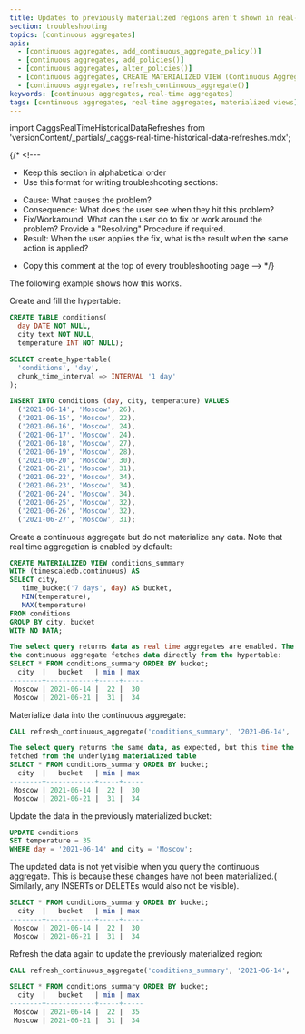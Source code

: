 ```yaml
---
title: Updates to previously materialized regions aren't shown in real-time aggregates
section: troubleshooting
topics: [continuous aggregates]
apis:
  - [continuous aggregates, add_continuous_aggregate_policy()]
  - [continuous aggregates, add_policies()]
  - [continuous aggregates, alter_policies()]
  - [continuous aggregates, CREATE MATERIALIZED VIEW (Continuous Aggregate)]
  - [continuous aggregates, refresh_continuous_aggregate()]
keywords: [continuous aggregates, real-time aggregates]
tags: [continuous aggregates, real-time aggregates, materialized views]
---
```


import CaggsRealTimeHistoricalDataRefreshes from 'versionContent/_partials/_caggs-real-time-historical-data-refreshes.mdx';

{/* <!---
* Keep this section in alphabetical order
* Use this format for writing troubleshooting sections:
 - Cause: What causes the problem?
 - Consequence: What does the user see when they hit this problem?
 - Fix/Workaround: What can the user do to fix or work around the problem? Provide a "Resolving" Procedure if required.
 - Result: When the user applies the fix, what is the result when the same action is applied?
* Copy this comment at the top of every troubleshooting page
--> */}

<CaggsRealTimeHistoricalDataRefreshes />

The following example shows how this works.

Create and fill the hypertable:

```sql
CREATE TABLE conditions(
  day DATE NOT NULL,
  city text NOT NULL,
  temperature INT NOT NULL);

SELECT create_hypertable(
  'conditions', 'day',
  chunk_time_interval => INTERVAL '1 day'
);

INSERT INTO conditions (day, city, temperature) VALUES
  ('2021-06-14', 'Moscow', 26),
  ('2021-06-15', 'Moscow', 22),
  ('2021-06-16', 'Moscow', 24),
  ('2021-06-17', 'Moscow', 24),
  ('2021-06-18', 'Moscow', 27),
  ('2021-06-19', 'Moscow', 28),
  ('2021-06-20', 'Moscow', 30),
  ('2021-06-21', 'Moscow', 31),
  ('2021-06-22', 'Moscow', 34),
  ('2021-06-23', 'Moscow', 34),
  ('2021-06-24', 'Moscow', 34),
  ('2021-06-25', 'Moscow', 32),
  ('2021-06-26', 'Moscow', 32),
  ('2021-06-27', 'Moscow', 31);
```

Create a continuous aggregate but do not materialize any data. Note that real
 time aggregation is enabled by default:

```sql
CREATE MATERIALIZED VIEW conditions_summary
WITH (timescaledb.continuous) AS
SELECT city,
   time_bucket('7 days', day) AS bucket,
   MIN(temperature),
   MAX(temperature)
FROM conditions
GROUP BY city, bucket
WITH NO DATA;

The select query returns data as real time aggregates are enabled. The query on 
the continuous aggregate fetches data directly from the hypertable:
SELECT * FROM conditions_summary ORDER BY bucket;
  city  |   bucket   | min | max
--------+------------+-----+-----
 Moscow | 2021-06-14 |  22 |  30
 Moscow | 2021-06-21 |  31 |  34
 ```

Materialize data into the continuous aggregate:

```sql
CALL refresh_continuous_aggregate('conditions_summary', '2021-06-14', '2021-06-21');

The select query returns the same data, as expected, but this time the data is 
fetched from the underlying materialized table
SELECT * FROM conditions_summary ORDER BY bucket;
  city  |   bucket   | min | max
--------+------------+-----+-----
 Moscow | 2021-06-14 |  22 |  30
 Moscow | 2021-06-21 |  31 |  34
```

Update the data in the previously materialized bucket:

```sql
UPDATE conditions
SET temperature = 35
WHERE day = '2021-06-14' and city = 'Moscow';
```

The updated data is not yet visible when you query the continuous aggregate. This
is because these changes have not been materialized.( Similarly, any
INSERTs or DELETEs would also not be visible).

```sql
SELECT * FROM conditions_summary ORDER BY bucket;
  city  |   bucket   | min | max
--------+------------+-----+-----
 Moscow | 2021-06-14 |  22 |  30
 Moscow | 2021-06-21 |  31 |  34
```

Refresh the data again to update the previously materialized region:

```sql
CALL refresh_continuous_aggregate('conditions_summary', '2021-06-14', '2021-06-21');

SELECT * FROM conditions_summary ORDER BY bucket;
  city  |   bucket   | min | max
--------+------------+-----+-----
 Moscow | 2021-06-14 |  22 |  35
 Moscow | 2021-06-21 |  31 |  34
```
